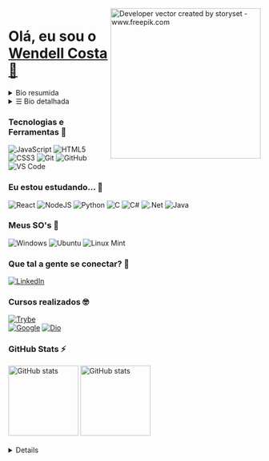 <img align="right" alt="Developer vector created by storyset - www.freepik.com" height="300" src="https://github.com/wl-costa/wlcosta/assets/160422244/7f5a5899-4346-4b9b-9a2e-2c79bdd955fe">

<h1>
    <a><span>Olá, eu sou o <a href="https://www.linkedin.com/in/wendell-costa-b824ab2b5/">Wendell Costa 👋</span></a>
</h1>

<details align="left"> 
  <summary>Bio resumida</summary>
    <br>
    <div align="justify">
        <p>💻 Eu estou estudando desenvolvimento Full-stack.</p>
        <p>🎓 Eu curso Análise e Desenvolvimento de Sistemas | Uninter.</p>
        <p>👩‍💻 Atualmente eu procuro meu primeiro emprego como desenvolvedor.</p>
        <p>🔎 Também sou curioso sobre o universo.</p>
        <p>✒️ No meu tempo livre eu gosto de jogar jogos de Ação/RPG e ler livros de ficção científica.</p>
        <p>🎮 Jogando: A Plague Tale: Requiem.</p>
        <p>📚 Lendo: Monalisa Overdrive - William Gibson.</p>
    </div>
</details>

<details align="left">
  <summary>☰ Bio detalhada</summary> 
    <br>
    <p align="justify">Graduando em análise e desenvolvimento de sistemas pela Uninter e apaixonado pelo universo da tecnologia. Meu primeiro "Hello World" foi lá em 2021 estudando javascript pelo console do Chrome e desde então traço uma jornada rumo ao meu primeiro emprego como dev. Com a maior parte dos estudos até então focadas em tecnologias full-stack, procuro sempre desenvolver minhas habilidades com bastante estudo, dedicação e é claro, muita, mas muita prática.</p>
    <p align="justify">Todo e qualquer repositório presente no meu perfil, até mesmo esse readme, aceitará code reviews, meu principal intuito é melhorar, então fique sinta-se à vontade para dar aquela ajudinha! :)</p>

</details>

<h3 align="left">Tecnologias e Ferramentas 🔧</h3>

![JavaScript](https://img.shields.io/badge/javascript-%23323330.svg?style=for-the-badge&logo=javascript&logoColor=%23F7DF1E)
![HTML5](https://img.shields.io/badge/html5-%23E34F26.svg?style=for-the-badge&logo=html5&logoColor=white)
![CSS3](https://img.shields.io/badge/css3-%231572B6.svg?style=for-the-badge&logo=css3&logoColor=white)
![Git](https://img.shields.io/badge/git-%23F05033.svg?style=for-the-badge&logo=git&logoColor=white)
![GitHub](https://img.shields.io/badge/github-%23121011.svg?style=for-the-badge&logo=github&logoColor=white)
![VS Code](https://img.shields.io/badge/VS%20Code-0078d7.svg?style=for-the-badge&logo=visual-studio-code&logoColor=white)

<h3 align="left">Eu estou estudando... 🧩</h3>

![React](https://img.shields.io/badge/react-%2320232a.svg?style=for-the-badge&logo=react&logoColor=%2361DAFB)
![NodeJS](https://img.shields.io/badge/node.js-6DA55F?style=for-the-badge&logo=node.js&logoColor=white)
![Python](https://img.shields.io/badge/python-3670A0?style=for-the-badge&logo=python&logoColor=ffdd54)
![C](https://img.shields.io/badge/c-%2300599C.svg?style=for-the-badge&logo=c&logoColor=white)
![C#](https://img.shields.io/badge/c%23-%23239120.svg?style=for-the-badge&logo=csharp&logoColor=white)
![.Net](https://img.shields.io/badge/.NET-5C2D91?style=for-the-badge&logo=.net&logoColor=white)
![Java](https://img.shields.io/badge/java-%23ED8B00.svg?style=for-the-badge&logo=openjdk&logoColor=white)

<h3 align="left">Meus SO's 💾</h3>

![Windows](https://img.shields.io/badge/Windows-0078D6?style=for-the-badge&logo=windows&logoColor=white)
![Ubuntu](https://img.shields.io/badge/Ubuntu-E95420?style=for-the-badge&logo=ubuntu&logoColor=white)
![Linux Mint](https://img.shields.io/badge/Linux%20Mint-87CF3E?style=for-the-badge&logo=Linux%20Mint&logoColor=white)

<h3 align="left">Que tal a gente se conectar? 🔗</h3>

[![LinkedIn](https://img.shields.io/badge/-LinkedIn-caccce?style=for-the-badge&logo=linkedin&logoColor=0e76a8&color:000)](https://www.linkedin.com/in/wendell-costa-b824ab2b5/)

<h3 align="left">Cursos realizados 🤓</h3>

[![Trybe](https://img.shields.io/badge/fundamentos_do_desenvolvimento_web_-_trybe-1eb720?style=for-the-badge&logo=fundamentos_do_desenvolvimento_web&logoColor=white)](https://www.credential.net/49f32a2e-e33f-4472-b163-2569de8d088f)
<br>
[![Google](https://img.shields.io/badge/suporte_em_ti_-_google-4285F4?style=for-the-badge&logo=fundamentos_do_desenvolvimento_web&logoColor=white)](https://www.coursera.org/account/accomplishments/specialization/Z555645HKNGT)
[![Dio](https://img.shields.io/badge/git_e_github_-_dio-f14e32?style=for-the-badge&logo=fundamentos_do_desenvolvimento_web&logoColor=white)](https://www.dio.me/certificate/RUHSERUJ/share)


<h3 align="left">GitHub Stats ⚡</h3>
<div>
    <a href="https://github.com/wl-costa"><img height="140em" alt="GitHub stats" src="https://github-readme-stats.vercel.app/api/top-langs/?username=wl-costa&layout=compact&langs_count=7&theme=transparent"/></a>
    <a href="https://github.com/wl-costa"><img height="140em" alt="GitHub stats" src="https://github-readme-stats.vercel.app/api?username=wl-costa&show_icons=true&theme=transparent&hide=issues"/>
</div>
<br>

<details align="left">
  <summary>Mais detalhes</summary>
    
  - Badges de <a href="https://shields.io/">shields.io</a><br>
  - GitHub Stats de <a href="https://github.com/anuraghazra/github-readme-stats">anuraghazra</a>
  - Ilustração de <a href="https://storyset.com/web">Storyset</a> (editado pelo autor)
 
  <div align="center">Feito por <a href="https://www.linkedin.com/in/wendell-costa-b824ab2b5/" target="_blank">wl-costa :)</a>.</div>

</details>
